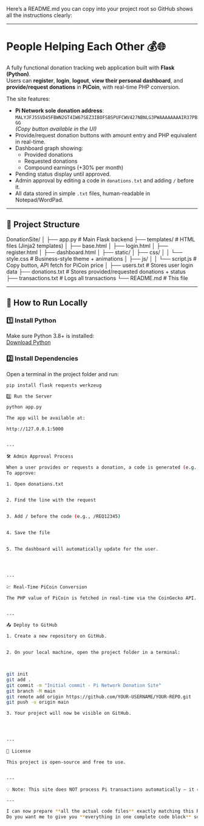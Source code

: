 Here’s a README.md you can copy into your project root so GitHub shows all the instructions clearly:


---

# People Helping Each Other 💰🌐

A fully functional donation tracking web application built with **Flask (Python)**.  
Users can **register**, **login**, **logout**, **view their personal dashboard**, and **provide/request donations** in **PiCoin**, with real-time PHP conversion.  

The site features:
- **Pi Network sole donation address**:  
  `MALYJFJ5SVD45FBWN2GT4IW67SEZ3IBOFSBSPUFCWV427NBNLG3PWAAAAAAAAIR37PBGG`  
  *(Copy button available in the UI)*  
- Provide/request donation buttons with amount entry and PHP equivalent in real-time.
- Dashboard graph showing:
  - Provided donations
  - Requested donations
  - Compound earnings (+30% per month)
- Pending status display until approved.
- Admin approval by editing a code in `donations.txt` and adding `/` before it.
- All data stored in simple `.txt` files, human-readable in Notepad/WordPad.

---

## 📂 Project Structure

DonationSite/ │ ├── app.py                  # Main Flask backend ├── templates/              # HTML files (Jinja2 templates) │   ├── base.html │   ├── login.html │   ├── register.html │   ├── dashboard.html │ ├── static/ │   ├── css/ │   │   └── style.css       # Business-style theme + animations │   ├── js/ │   │   └── script.js       # Copy button, API fetch for PiCoin price │ ├── users.txt               # Stores user login data ├── donations.txt           # Stores provided/requested donations + status ├── transactions.txt        # Logs all transactions └── README.md               # This file

---

## 🚀 How to Run Locally

### 1️⃣ Install Python
Make sure Python 3.8+ is installed:  
[Download Python](https://www.python.org/downloads/)

### 2️⃣ Install Dependencies
Open a terminal in the project folder and run:
```bash
pip install flask requests werkzeug

3️⃣ Run the Server

python app.py

The app will be available at:

http://127.0.0.1:5000


---

🛠 Admin Approval Process

When a user provides or requests a donation, a code is generated (e.g., REQ12345).
To approve:

1. Open donations.txt


2. Find the line with the request


3. Add / before the code (e.g., /REQ12345)


4. Save the file


5. The dashboard will automatically update for the user.




---

💹 Real-Time PiCoin Conversion

The PHP value of PiCoin is fetched in real-time via the CoinGecko API.


---

📤 Deploy to GitHub

1. Create a new repository on GitHub.


2. On your local machine, open the project folder in a terminal:



git init
git add .
git commit -m "Initial commit - Pi Network Donation Site"
git branch -M main
git remote add origin https://github.com/YOUR-USERNAME/YOUR-REPO.git
git push -u origin main

3. Your project will now be visible on GitHub.




---

📜 License

This project is open-source and free to use.


---

💡 Note: This site does NOT process Pi transactions automatically — it only tracks and records them for your reference.

---

I can now prepare **all the actual code files** exactly matching this README so you can run it immediately and push to GitHub.  
Do you want me to give you **everything in one complete code block** so you can copy-paste into your folders?

